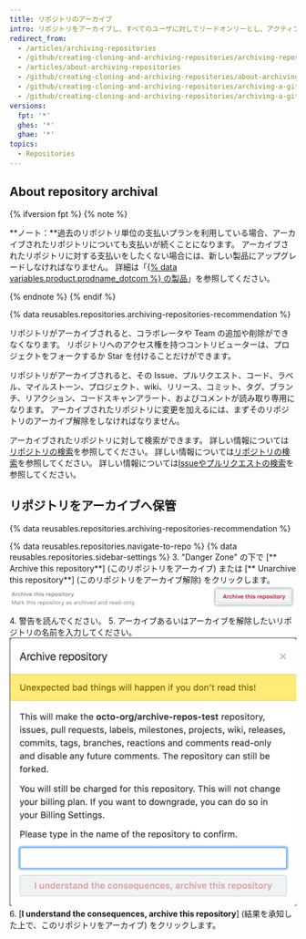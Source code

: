 ```yaml
---
title: リポジトリのアーカイブ
intro: リポジトリをアーカイブし、すべてのユーザに対してリードオンリーとし、アクティブにメンテナンスされなくなったことを示すことができます。 アーカイブされたリポジトリのアーカイブを解除することもできます。
redirect_from:
  - /articles/archiving-repositories
  - /github/creating-cloning-and-archiving-repositories/archiving-repositories
  - /articles/about-archiving-repositories
  - /github/creating-cloning-and-archiving-repositories/about-archiving-repositories
  - /github/creating-cloning-and-archiving-repositories/archiving-a-github-repository/about-archiving-repositories
  - /github/creating-cloning-and-archiving-repositories/archiving-a-github-repository/archiving-repositories
versions:
  fpt: '*'
  ghes: '*'
  ghae: '*'
topics:
  - Repositories
---
```


## About repository archival

{% ifversion fpt %}
{% note %}

**ノート：**過去のリポジトリ単位の支払いプランを利用している場合、アーカイブされたリポジトリについても支払いが続くことになります。 アーカイブされたリポジトリに対する支払いをしたくない場合には、新しい製品にアップグレードしなければなりません。 詳細は「[{% data variables.product.prodname_dotcom %} の製品](/articles/github-s-products)」を参照してください。

{% endnote %}
{% endif %}

{% data reusables.repositories.archiving-repositories-recommendation %}

リポジトリがアーカイブされると、コラボレータや Team の追加や削除ができなくなります。 リポジトリへのアクセス権を持つコントリビューターは、プロジェクトをフォークするか Star を付けることだけができます。

リポジトリがアーカイブされると、その Issue、プルリクエスト、コード、ラベル、マイルストーン、プロジェクト、wiki、リリース、コミット、タグ、ブランチ、リアクション、コードスキャンアラート、およびコメントが読み取り専用になります。 アーカイブされたリポジトリに変更を加えるには、まずそのリポジトリのアーカイブ解除をしなければなりません。

アーカイブされたリポジトリに対して検索ができます。 詳しい情報については[リポジトリの検索](/search-github/searching-on-github/searching-for-repositories/#search-based-on-whether-a-repository-is-archived)を参照してください。 詳しい情報については[リポジトリの検索](/articles/searching-for-repositories/#search-based-on-whether-a-repository-is-archived)を参照してください。 詳しい情報については[Issueやプルリクエストの検索](/search-github/searching-on-github/searching-issues-and-pull-requests/#search-based-on-whether-a-repository-is-archived)を参照してください。

## リポジトリをアーカイブへ保管

{% data reusables.repositories.archiving-repositories-recommendation %}

{% data reusables.repositories.navigate-to-repo %}
{% data reusables.repositories.sidebar-settings %}
3. "Danger Zone" の下で [** Archive this repository**] (このリポジトリをアーカイブ) または [** Unarchive this repository**] (このリポジトリをアーカイブ解除) をクリックします。 ![[Archive this repository] ボタン](/assets/images/help/repository/archive-repository.png)
4. 警告を読んでください。
5. アーカイブあるいはアーカイブを解除したいリポジトリの名前を入力してください。 ![リポジトリのアーカイブの警告](/assets/images/help/repository/archive-repository-warnings.png)
6. [**I understand the consequences, archive this repository**] (結果を承知した上で、このリポジトリをアーカイブ) をクリックします。
